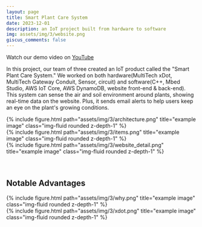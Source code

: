 ```yaml
---
layout: page
title: Smart Plant Care System
date: 2023-12-01
description: an IoT project built from hardware to software
img: assets/img/3/website.png
giscus_comments: false
---
```


Watch our demo video on [YouTube](https://youtu.be/925DoQfwA-0)

In this project, our team of three created an IoT product called the "Smart Plant Care System."
We worked on both hardware(MultiTech xDot, MultiTech Gateway Conduit, Sensor, circuit)
and software(C++, Mbed Studio, AWS IoT Core, AWS DynamoDB, website front-end & back-end).
This system can sense the air and soil environment around plants, showing real-time data on the website.
Plus, it sends email alerts to help users keep an eye on the plant's growing conditions.

<div class="row">
    <div class="col-sm mt-3 mt-md-0">
        {% include figure.html path="assets/img/3/architecture.png" title="example image" class="img-fluid rounded z-depth-1" %}
    </div>
</div>
<div class="row">
    <div class="col-sm mt-3 mt-md-0">
        {% include figure.html path="assets/img/3/items.png" title="example image" class="img-fluid rounded z-depth-1" %}
    </div>
</div>
<div class="row">
    <div class="col-sm mt-3 mt-md-0">
        {% include figure.html path="assets/img/3/website_detail.png" title="example image" class="img-fluid rounded z-depth-1" %}
    </div>
</div>

<br/>
<br/>

## Notable Advantages

<div class="row">
    <div class="col-sm mt-3 mt-md-0">
        {% include figure.html path="assets/img/3/why.png" title="example image" class="img-fluid rounded z-depth-1" %}
    </div>
</div>
<div class="row">
    <div class="col-sm mt-3 mt-md-0">
        {% include figure.html path="assets/img/3/xdot.png" title="example image" class="img-fluid rounded z-depth-1" %}
    </div>
</div>
